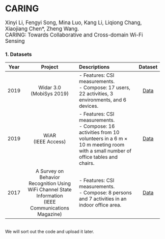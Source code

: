 # CARING
<big>
Xinyi Li, Fengyi Song, Mina Luo, Kang Li, Liqiong Chang, Xiaojiang Chen*, Zheng Wang.<br>
CARING: Towards Collaborative and Cross-domain Wi-Fi Sensing<br>
</big>  
  
### 1. Datasets
  
| **Year** | **Project**  |	**Descriptions** |	**Dataset** |
|:--------:| :---------------------:|:----------------------------------------------------|:----------------------:|
| 2019 | Widar 3.0<br>(MobiSys 2019) |- Features: CSI measurements. <br> - Compose: 17 users, 22 activities, 3 environments, and 6 devices.|[Data](http://tns.thss.tsinghua.edu.cn/widar3.0)|
| 2019 | WiAR<br>(IEEE Access) |- Features: CSI measurements. <br> - Compose: 16 activities from 10 volunteers in a 6 m × 10 m meeting room with a small number of office tables and chairs.|[Data](https://github.com/linteresa/WiAR)|
| 2017 | A Survey on Behavior Recognition Using WiFi Channel State Information<br>(IEEE Communications Magazine) |- Features: CSI measurements. <br> - Compose: 8 persons and 7 activities in an indoor office area.|[Data](https://github.com/ermongroup/Wifi_Activity_Recognition)|

  
<br>
We will sort out the code and upload it later.

